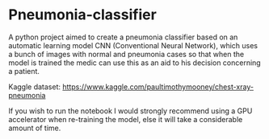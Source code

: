 # Pneumonia-classifier
A python project aimed to create a pneumonia classifier based on an automatic learning model CNN (Conventional Neural Network), which uses a bunch of images with normal and pneumonia cases so that when the model is trained the medic can use this as an aid to his decision concerning a patient.

Kaggle dataset: https://www.kaggle.com/paultimothymooney/chest-xray-pneumonia

If you wish to run the notebook I would strongly recommend using a GPU accelerator when re-training the model, else it will take a considerable amount of time.
